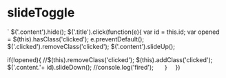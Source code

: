 # slideToggle

`    $('.content').hide();
$('.title').click(function(e){
  var id = this.id;
  var opened = $(this).hasClass('clicked');
  e.preventDefault();
  $('.clicked').removeClass('clicked');
  $('.content').slideUp();
               
  if(!opened){
    //$(this).removeClass('clicked');
    $(this).addClass('clicked');
    $('.content.'+ id).slideDown();
    //console.log('fired');
`    }  
`    }) 